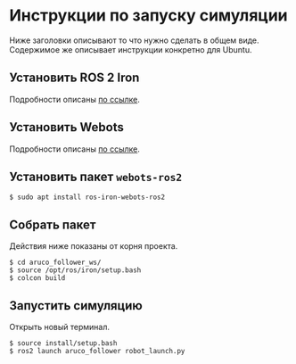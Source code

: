 # Инструкции по запуску симуляции

Ниже заголовки описывают то что нужно сделать в общем виде. Содержимое же описывает инструкции конкретно для Ubuntu.

## Установить ROS 2 Iron

Подробности описаны [по ссылке](https://docs.ros.org/en/iron/Installation/Ubuntu-Install-Debians.html).

## Установить Webots

Подробности описаны [по ссылке](https://cyberbotics.com/doc/guide/installation-procedure#installing-the-debian-package-with-the-advanced-packaging-tool-apt).

## Установить пакет `webots-ros2`

`$ sudo apt install ros-iron-webots-ros2`

## Собрать пакет

Действия ниже показаны от корня проекта.

```
$ cd aruco_follower_ws/
$ source /opt/ros/iron/setup.bash
$ colcon build
```

## Запустить симуляцию

Открыть новый терминал.

```
$ source install/setup.bash
$ ros2 launch aruco_follower robot_launch.py
```
